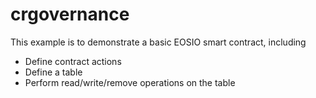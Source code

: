 # crgovernance

This example is to demonstrate a basic EOSIO smart contract, including

- Define contract actions
- Define a table
- Perform read/write/remove operations on the table
